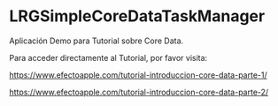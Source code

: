 # LRGSimpleCoreDataTaskManager

Aplicación Demo para Tutorial sobre Core Data.

Para acceder directamente al Tutorial, por favor visita:

https://www.efectoapple.com/tutorial-introduccion-core-data-parte-1/

https://www.efectoapple.com/tutorial-introduccion-core-data-parte-2/
